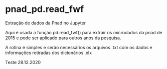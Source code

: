 # pnad_pd.read_fwf
Extração de dados da Pnad no Jupyter

Aqui é usada a função pd.read_fwf() para extrair os microdados da pnad de 2015 e pode ser aplicado para outros anos da pesquisa.

A rotina é simples e serão necessários os arquivos .txt com os dados e informações retiradas dos dicionários .xlx

Teste 28.12.2020
